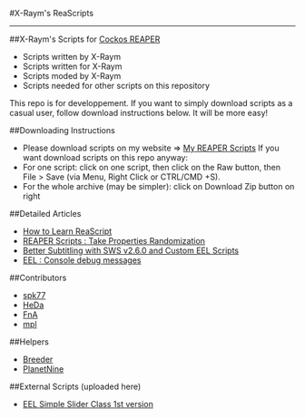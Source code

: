 #X-Raym's ReaScripts


----------


##X-Raym's Scripts for [Cockos REAPER](http://reaper.fm)
- Scripts written by X-Raym
- Scripts written for X-Raym
- Scripts moded by X-Raym
- Scripts needed for other scripts on this repository

This repo is for developpement. If you want to simply download scripts as a casual user, follow download instructions below. It will be more easy!

##Downloading Instructions
- Please download scripts on my website => [My REAPER Scripts](http://extremraym.com/en/my-reaper-scripts/)
If you want download scripts on this repo anyway:
- For one script: click on one script, then click on the Raw button, then File > Save (via Menu, Right Click or CTRL/CMD +S).
- For the whole archive (may be simpler): click on Download Zip button on right

##Detailed Articles
 - [How to Learn ReaScript](http://extremraym.com/en/learn-reascript-reaper/)
 - [REAPER Scripts : Take Properties Randomization](http://extremraym.com/reaper-randomisation-takes/)
 - [Better Subtitling with SWS v2.6.0 and Custom EEL Scripts](http://extremraym.com/subtitling-sws-2-6-0-scripts/)
 - [EEL : Console debug messages](http://forum.cockos.com/showthread.php?t=153452)

##Contributors
- [spk77](http://forum.cockos.com/member.php?u=49553)
- [HeDa](http://forum.cockos.com/member.php?u=47822)
- [FnA](http://forum.cockos.com/member.php?u=47920)
- [mpl](http://forum.cockos.com/member.php?u=70694)

##Helpers
- [Breeder](http://forum.cockos.com/member.php?u=27094)
- [PlanetNine](http://forum.cockos.com/member.php?u=6549)

##External Scripts (uploaded here)
- [EEL Simple Slider Class 1st version](http://forum.cockos.com/showthread.php?p=1435963)
